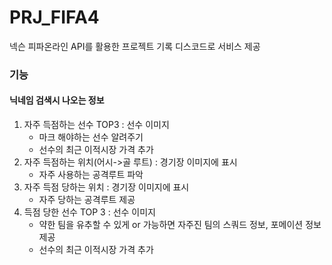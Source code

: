# PRJ_FIFA4
넥슨 피파온라인 API를 활용한 프로젝트 기록
디스코드로 서비스 제공

### 기능
#### 닉네임 검색시 나오는 정보
1. 자주 득점하는 선수 TOP3 : 선수 이미지
   - 마크 해야하는 선수 알려주기
   - 선수의 최근 이적시장 가격 추가
2. 자주 득점하는 위치(어시->골 루트) : 경기장 이미지에 표시
   - 자주 사용하는 공격루트 파악
3. 자주 득점 당하는 위치 : 경기장 이미지에 표시
   - 자주 당하는 공격루트 제공
4. 득점 당한 선수 TOP 3 : 선수 이미지
   - 약한 팀을 유추할 수 있게 or 가능하면 자주진 팀의 스쿼드 정보, 포메이션 정보 제공
   - 선수의 최근 이적시장 가격 추가
